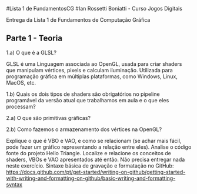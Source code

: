 #Lista 1 de FundamentosCG
#Ian Rossetti Boniatti - Curso Jogos Digitais

Entrega da Lista 1 de Fundamentos de Computação Gráfica

## Parte 1 - Teoria
1.a) O que é a GLSL?

GLSL é uma Linguagem associada ao OpenGL, usada para criar shaders que manipulam vértices, pixels e calculam iluminação. Utilizada para programação gráfica em múltiplas plataformas, como Windows, Linux, MacOS, etc.

1.b) Quais os dois tipos de shaders são obrigatórios no pipeline programável da versão atual que trabalhamos em aula e o que eles processam?

2.a) O que são primitivas gráficas?

2.b) Como fazemos o armazenamento dos vértices na OpenGL?

Explique o que é VBO e VAO, e como se relacionam (se achar mais fácil, pode fazer um gráfico representando a relação entre eles).
Analise o código fonte do projeto Hello Triangle. Localize e relacione os conceitos de shaders, VBOs e VAO apresentados até então. Não precisa entregar nada neste exercício.
Sintaxe básica de gravação e formatação no GitHub: https://docs.github.com/pt/get-started/writing-on-github/getting-started-with-writing-and-formatting-on-github/basic-writing-and-formatting-syntax
